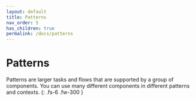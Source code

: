 ```yaml
---
layout: default
title: Patterns
nav_order: 5
has_children: true
permalink: /docs/patterns
---
```


# Patterns

Patterns are larger tasks and flows that are supported by a group of components. You can use many different components in different patterns and contexts.
{: .fs-6 .fw-300 }
